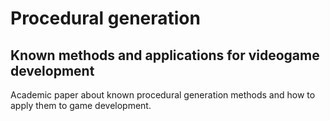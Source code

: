 # Procedural generation
## Known methods and applications for videogame development
Academic paper about known procedural generation methods and how to apply them to game development.
